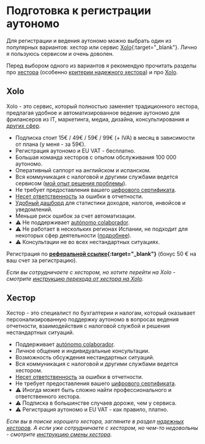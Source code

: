 # Подготовка к регистрации аутономо

Для регистрации и ведения аутономо можно выбрать один из популярных вариантов: хестор или
сервис [Xolo](https://bit.ly/xolosignup){:target="_blank"}. Лично я пользуюсь сервисом и очень доволен.

Перед выбором одного из вариантов я рекомендую прочитать разделы про [хестора](#хестор-1) (особенно
[критерии надежного хестора](#критерии-надежного-хестора)) и про [Xolo](#xolo-1).

## Xolo

Xolo - это сервис, который полностью заменяет традиционного хестора, предлагая удобное и автоматизированное
ведение аутономо для фрилансеров из IT, маркетинга, медиа, дизайна, консультирования
и [других сфер](#подойдет-ли-вам-xolo).

- Подписка стоит 15€ / 49€ / 59€ / 99€ (+ IVA) в месяц в зависимости от плана (у меня - за 59€).
- Регистрация аутономо и EU VAT - бесплатно.
- Большая команда хесторов с опытом обслуживания 100 000 аутономо.
- Оперативный саппорт на английском и испанском.
- Вся коммуникация с налоговой и другими службами ведется
  сервисом ([мой опыт решения проблемы](#моя-проблема-с-испанской-налоговой)).
- Не требует предоставления вашего [цифрового сертификата](#предоставление-цифрового-сертификата-хестору).
- [Несет ответственность](#ответственность-xolo) за ошибки в отчетности.
- [Удобный дашборд](#демо-дашборда-туториалы) для статистики доходов, налогов, инвойсов и
  уведомлений.
- Меньше риск ошибок за счет автоматизации.
- ⚠️ Не поддерживает [autónomo colaborador](#autónomo-colaborador).
- ⚠️ Не работает в нескольких регионах Испании, не подходит для некоторых сфер
  деятельности ([подробнее](#подойдет-ли-вам-xolo)).
- ⚠️ Консультации не во всех нестандартных ситуациях.

Регистрация по **[реферальной ссылке](https://bit.ly/xolosignup){:target="_blank"}** (бонус 50 € на ваш счет
за регистрацию).

_Если вы сотрудничаете с хестором, но хотите перейти на
Xolo - смотрите [инструкцию перехода от хестора на Xolo](#переход-от-хестора-на-xolo)._

## Хестор

Хестор - это специалист по бухгалтерии и налогам, который оказывает персонализированную поддержку аутономо в вопросах
ведения отчетности, взаимодействия с налоговой службой и решения нестандартных ситуаций.

- Поддерживает [autónomo colaborador](#autónomo-colaborador).
- Личное общение и индивидуальные консультации.
- Возможность обсуждения нестандартных ситуаций.
- Вся коммуникация с налоговой и другими службами ведется хестором.
- [Несет ответственность](#ответственность-хестора) за ошибки в отчетности.
- Не требует предоставления вашего [цифрового сертификата](#предоставление-цифрового-сертификата-хестору).
- ⚠️ Иногда может быть сложно найти профессионального и ответственного хестора.
- ⚠️ Подписка в большинстве случаев дороже, чем у сервиса.
- ⚠️ Регистрация аутономо и EU VAT - как правило, платно.

_Если вы в поиске хорошего хестора, загляните в раздел [надежных хесторов](#надежные-хесторы). А если уже
сотрудничаете с хестором, но чем-то недовольны - смотрите [инструкцию смены хестора](#смена-хестора)._
